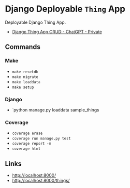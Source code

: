 # Django Deployable `Thing` App

Deployable Django Thing App.

- [Django Thing App CRUD - ChatGPT - Private](https://chatgpt.com/c/68274fa1-132c-8002-b05b-20e1782f1763)

## Commands

### Make

- `make resetdb`
- `make migrate`
- `make loaddata`
- `make setup`

### Django

- `python manage.py loaddata sample_things

### Coverage

- `coverage erase`
- `coverage run manage.py test`
- `coverage report -m`
- `coverage html`

## Links

- [http://localhost:8000/](http://localhost:8000/)
- [http://localhost:8000/things/](http://localhost:8000/things/)
